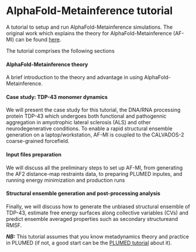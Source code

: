# AlphaFold-Metainference tutorial
A tutorial to setup and run AlphaFold-Metainference simulations. The original work which explains the theory for AlphaFold-Metainference (AF-MI) can be found [here](https://www.biorxiv.org/content/10.1101/2023.01.19.524720v1.full). 

The tutorial comprises the following sections

#### AlphaFold-Metainference theory
A brief introduction to the theory and advantage in using AlphaFold-Metainference.

#### Case study: TDP-43 monomer dynamics
We will present the case study for this tutorial, the DNA/RNA processing protein TDP-43 which undergoes both functional and pathogennic aggregation in amyotrophic lateral sclerosis (ALS) and other neurodegenerative conditions. To enable a rapid structural ensemble generation on a laptop/workstation, AF-MI is coupled to the CALVADOS-2 coarse-grained forcefield.

#### Input files preparation
We will discuss all the preliminary steps to set up AF-MI, from generating the AF2 distance-map restraints data, to preparing PLUMED inputes, and running energy minimization and production runs

#### Structural ensemble generation and post-processing analysis
Finally, we will discuss how to generate the unbiased structural ensemble of TDP-43, estimate free energy surfaces along collective variables (CVs) and predict ensemble averaged properties such as secondary structureand RMSF. 

___NB:___ This tutorial assumes that you know metadynamics theory and practice in PLUMED (if not, a good start can be the [PLUMED tutorial](https://www.plumed-tutorials.org/lessons/21/004/data/NAVIGATION.html) about it).


